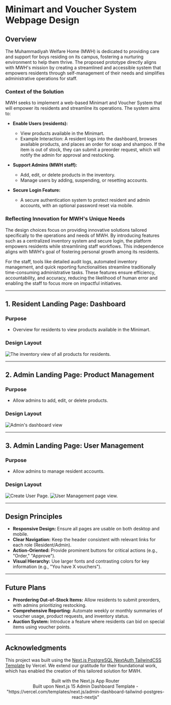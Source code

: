 # Minimart and Voucher System Webpage Design

## Overview
The Muhammadiyah Welfare Home (MWH) is dedicated to providing care and support for boys residing on its campus, fostering a nurturing environment to help them thrive. The proposed prototype directly aligns with MWH's mission by creating a streamlined and accessible system that empowers residents through self-management of their needs and simplifies administrative operations for staff.

### Context of the Solution
MWH seeks to implement a web-based Minimart and Voucher System that will empower its residents and streamline its operations. The system aims to:

- **Enable Users (residents):**
  - View products available in the Minimart.
  - Example Interaction: A resident logs into the dashboard, browses available products, and places an order for soap and shampoo. If the item is out of stock, they can submit a preorder request, which will notify the admin for approval and restocking.

- **Support Admins (MWH staff):**
  - Add, edit, or delete products in the inventory.
  - Manage users by adding, suspending, or resetting accounts.

- **Secure Login Feature:**
  - A secure authentication system to protect resident and admin accounts, with an optional password reset via mobile.

### Reflecting Innovation for MWH's Unique Needs
The design choices focus on providing innovative solutions tailored specifically to the operations and needs of MWH. By introducing features such as a centralized inventory system and secure login, the platform empowers residents while streamlining staff workflows. This independence aligns with MWH's goal of fostering personal growth among its residents.

For the staff, tools like detailed audit logs, automated inventory management, and quick reporting functionalities streamline traditionally time-consuming administrative tasks. These features ensure efficiency, accountability, and accuracy, reducing the likelihood of human error and enabling the staff to focus more on impactful initiatives. 

---

## 1. Resident Landing Page: Dashboard
### Purpose
- Overview for residents to view products available in the Minimart.

### Design Layout

![The inventory view of all products for residents.](user_view.png)


---

## 2. Admin Landing Page: Product Management
### Purpose
- Allow admins to add, edit, or delete products.

### Design Layout

![Admin's dashboard view](view_inventory.jpg)


---

## 3. Admin Landing Page: User Management
### Purpose
- Allow admins to manage resident accounts.

### Design Layout

![Create User Page.](create_user.jpg)
![User Management page view.](user_management.jpg)


---

## Design Principles
- **Responsive Design:** Ensure all pages are usable on both desktop and mobile.
- **Clear Navigation:** Keep the header consistent with relevant links for each role (Resident/Admin).
- **Action-Oriented:** Provide prominent buttons for critical actions (e.g., "Order," "Approve").
- **Visual Hierarchy:** Use larger fonts and contrasting colors for key information (e.g., "You have X vouchers").

---

## Future Plans
- **Preordering Out-of-Stock Items:** Allow residents to submit preorders, with admins prioritizing restocking.  
- **Comprehensive Reporting:** Automate weekly or monthly summaries of voucher usage, product requests, and inventory status.  
- **Auction System:** Introduce a feature where residents can bid on special items using voucher points.

---

## Acknowledgments
This project was built using the [Next.js PostgreSQL NextAuth TailwindCSS Template](https://github.com/vercel/nextjs-postgres-nextauth-tailwindcss-template) by Vercel. We extend our gratitude for their foundational work, which has enabled the creation of this tailored solution for MWH. 

<div align="center">Built with the Next.js App Router</div>
<div align="center">Built upon Next.js 15 Admin Dashboard Template - "https://vercel.com/templates/next.js/admin-dashboard-tailwind-postgres-react-nextjs"</div>
<br />
<div align="center">
